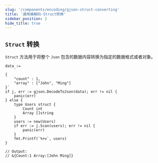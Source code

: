 ```yaml
---
slug: '/components/encoding/gjson-struct-converting'
title: '通用编解码-Struct转换'
sidebar_position: 2
hide_title: true
---
```


## `Struct` 转换

`Struct` 方法用于将整个 `Json` 包含的数据内容转换为指定的数据格式或者对象。

```
data :=
    `
{
    "count" : 1,
    "array" : ["John", "Ming"]
}`
if j, err := gjson.DecodeToJson(data); err != nil {
    panic(err)
} else {
    type Users struct {
        Count int
        Array []string
    }
    users := new(Users)
    if err := j.Scan(users); err != nil {
        panic(err)
    }
    fmt.Printf(`%+v`, users)
}

// Output:
// &{Count:1 Array:[John Ming]}
```